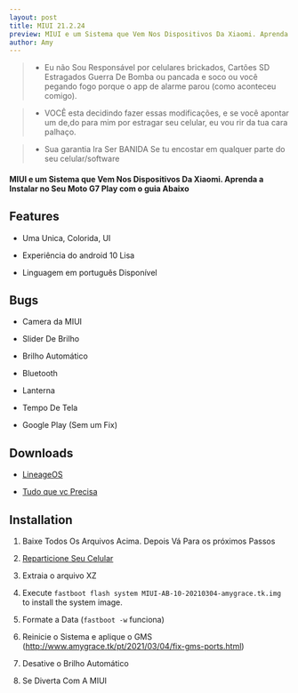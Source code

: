 ```yaml
---
layout: post
title: MIUI 21.2.24
preview: MIUI e um Sistema que Vem Nos Dispositivos Da Xiaomi. Aprenda a Instalar no Seu Moto G7 Play com o guia Abaixo
author: Amy
---
```


> * Eu não Sou Responsável por celulares brickados, Cartões SD Estragados Guerra De Bomba ou pancada e soco ou você pegando fogo porque o app de alarme parou  (como aconteceu comigo).

> * VOCÊ esta decidindo fazer essas modificações, e se você apontar um de,do para mim por estragar seu celular, eu vou rir da tua cara palhaço.

> * Sua garantia Ira Ser BANIDA Se tu encostar em qualquer parte do seu celular/software



#### MIUI e um Sistema que Vem Nos Dispositivos Da Xiaomi. Aprenda a Instalar no Seu Moto G7 Play com o guia Abaixo



## Features

* Uma Unica, Colorida, UI
* Experiência do android 10 Lisa

* Linguagem em português Disponível



## Bugs

* Camera da MIUI

* Slider De Brilho

* Brilho Automático

* Bluetooth

* Lanterna

* Tempo De Tela

* Google Play (Sem um Fix)



## Downloads

* [LineageOS](https://download.lineageos.org/channel)

* [Tudo que vc Precisa](https://github.com/00p513-dev/ErfanGSIs-channel/releases/xiaomi.eu-21.2.24)



## Installation

1. Baixe Todos Os Arquivos Acima. Depois Vá Para os próximos Passos

2. [Reparticione Seu Celular](http://www.amygrace.tk/2021/03/04/repartition-channel.html)

3. Extraia o arquivo XZ

4. Execute `fastboot flash system MIUI-AB-10-20210304-amygrace.tk.img` to install the system image.

5. Formate a Data (`fastboot -w` funciona)

6. Reinicie o Sistema e aplique o GMS (http://www.amygrace.tk/pt/2021/03/04/fix-gms-ports.html)

7. Desative o Brilho Automático
8. Se Diverta Com A MIUI
